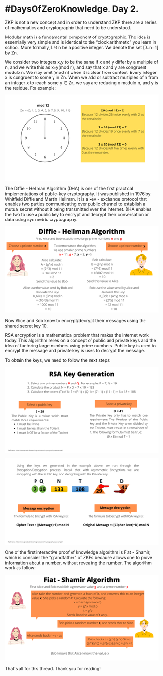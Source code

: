 # #DaysOfZeroKnowledge. Day 2.

ZKP is not a new concept and in order to understand ZKP there are a series of mathematics and cryptographic that need to be understood.

Modular math is a fundamental component of cryptographic. The idea is essentially very simple and is identical to the “clock arithmetic” you learn in school. More formally, Let n be a positive integer. We denote the set [0..n−1] by Zn.

We consider two integers x,y to be the same if x and y differ by a multiple of n, and we write this as x=y(mod n), and say that x and y are congruent modulo n. We may omit (mod n) when it is clear from context. Every integer x is congruent to some y in Zn. When we add or subtract multiples of n from an integer x to reach some y ∈ Zn, we say are reducing x modulo n, and y is the residue. For example:

![Modular arithmetic](https://raw.githubusercontent.com/hasselalcala/DaysOfZeroKnowledge/main/images/modularMath.png)

The Diffie - Hellman Algorithm (DHA) is one of the first practical implementations of public-key cryptography. It was published in 1976 by Whitfield Diffie and Martin Hellman. It is a key - exchange protocol that enables two parties communicating over public channel to establish a mutual secret without it being transmitted over the Internet. DHA enables the two to use a public key to encrypt and decrypt their conversation or data using symmetric cryptography.

![Diffie - Hellman Algorithm](https://raw.githubusercontent.com/hasselalcala/DaysOfZeroKnowledge/main/images/diffieHellman.png)

Now Alice and Bob know to encrypt/decrypt their messages using the shared secret key 10.

RSA encryption is a mathematical problem that makes the internet work today. This algorithm relies on a concept of public and private keys and the idea of factoring large numbers using prime numbers. Public key is used to encrypt the message and private key is uses to decrypt the message. 

To obtain the keys, we need to follow the next steps:

![RSA Key Generation](https://raw.githubusercontent.com/hasselalcala/DaysOfZeroKnowledge/main/images/RSA_1.png)

![Message encryption/decryption](https://raw.githubusercontent.com/hasselalcala/DaysOfZeroKnowledge/main/images/RSA_2.png)

One of the first interactive proof of knowledge algorithm is Fiat - Shamir, which is consider the "grandfather" of ZKPs because allows one to prove information about a number, without revealing the number. The algorithm work as follow:

![Message encryption/decryption](https://raw.githubusercontent.com/hasselalcala/DaysOfZeroKnowledge/main/images/Fiat-shamir.png)

That's all for this thread. Thank you for reading! 
